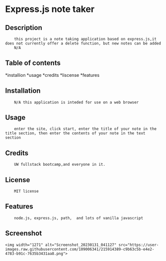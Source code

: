 
# Express.js note taker
## Description
        this project is a note taking application based on express.js,it does not currently offer a delete function, but new notes can be added
        N/A
## Table of contents
 *installion
 *usage
 *credits
 *liscense
 *features        
        
## Installation
        N/A this application is inteded for use on a web browser
        
## Usage
        enter the site, click start, enter the title of your note in the title section, then enter the contents of your note in the text section
       
## Credits
        UW fullstack bootcamp,and everyone in it.
        
## License
        MIT license


        
## Features
        node.js, express.js, path,  and lots of vanilla javascript

## Screenshot        
    <img width="1271" alt="Screenshot_20230131_041127" src="https://user-images.raw.githubusercontent.com/109006341/215914389-c9b63c5b-e4e2-4783-b91c-7635b3431aa8.png">
